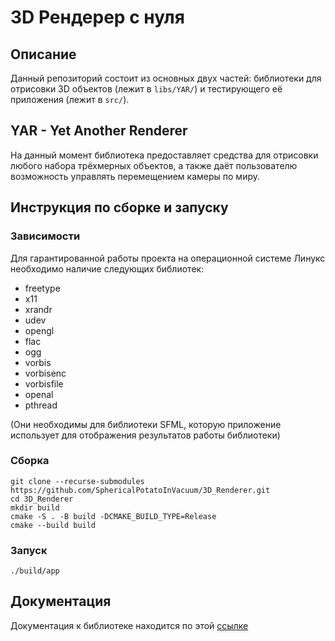 #  3D Рендерер с нуля

## Описание

Данный репозиторий состоит из основных двух частей: библиотеки для
отрисовки 3D объектов (лежит в `libs/YAR/`) и тестирующего её приложения
(лежит в `src/`).

## YAR - Yet Another Renderer

На данный момент библиотека предоставляет средства для отрисовки любого набора
трёхмерных объектов, а также даёт пользователю возможность управлять перемещением
камеры по миру.

## Инструкция по сборке и запуску

### Зависимости

Для гарантированной работы проекта на операционной системе Линукс необходимо
наличие следующих библиотек:

* freetype
* x11
* xrandr
* udev
* opengl
* flac
* ogg
* vorbis
* vorbisenc
* vorbisfile
* openal
* pthread

(Они необходимы для библиотеки SFML, которую приложение использует для отображения
результатов работы библиотеки)

### Сборка 

```
git clone --recurse-submodules https://github.com/SphericalPotatoInVacuum/3D_Renderer.git
cd 3D_Renderer
mkdir build
cmake -S . -B build -DCMAKE_BUILD_TYPE=Release
cmake --build build
```

### Запуск

```
./build/app
```

## Документация

Документация к библиотеке находится по этой [ссылке](https://sphericalpotatoinvacuum.github.io/3D_Renderer/)
